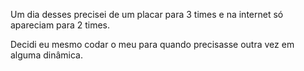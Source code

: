 Um dia desses precisei de um placar para 3 times e na internet só apareciam para 2 times. 

Decidi eu mesmo codar o meu para quando precisasse outra vez em alguma dinâmica. 
